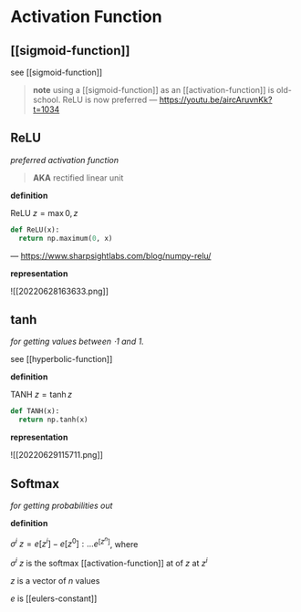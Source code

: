 # Activation Function

## [[sigmoid-function]]

see [[sigmoid-function]]

> **note** using a [[sigmoid-function]] as an [[activation-function]] is old-school. ReLU is now preferred &mdash; <https://youtu.be/aircAruvnKk?t=1034>

## ReLU

_preferred activation function_

> **AKA** rectified linear unit

**definition**

$\text{ReLU}\ z = \max 0, z$

```python
def ReLU(x):
  return np.maximum(0, x)
```

&mdash; <https://www.sharpsightlabs.com/blog/numpy-relu/>

**representation**

![[20220628163633.png]]

## tanh

_for getting values between $\cdot 1$ and $1$._

see [[hyperbolic-function]]

**definition**

$\text{TANH}\ z = \tanh z$

```python
def TANH(x):
  return np.tanh(x)
```

**representation**

![[20220629115711.png]]

## Softmax

_for getting probabilities out_

**definition**

$\sigma^i\ z = e[z^i] - e[z^0] : \dots e^[z^n]$, where

$\sigma^i\ z$ is the softmax [[activation-function]] at of $z$ at $z^i$

$z$ is a vector of $n$ values

$e$ is [[eulers-constant]]
